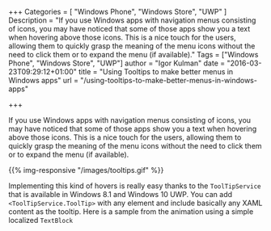 +++
Categories = [ "Windows Phone", "Windows Store", "UWP" ]
Description = "If you use Windows apps with navigation menus consisting of icons, you may have noticed that some of those apps show you a text when hovering above those icons. This is a nice touch for the users, allowing them to quickly grasp the meaning of the menu icons without the need to click them or to expand the menu (if available)."
Tags = ["Windows Phone", "Windows Store", "UWP"]
author = "Igor Kulman"
date = "2016-03-23T09:29:12+01:00"
title = "Using Tooltips to make better menus in Windows apps"
url = "/using-tooltips-to-make-better-menus-in-windows-apps"

+++

If you use Windows apps with navigation menus consisting of icons, you may have noticed that some of those apps show you a text when hovering above those icons. This is a nice touch for the users, allowing them to quickly grasp the meaning of the menu icons without the need to click them or to expand the menu (if available).

{{% img-responsive "/images/tooltips.gif" %}}

Implementing this kind of hovers is really easy thanks to the `ToolTipService` that is available in Windows 8.1 and Windows 10 UWP. You can add `<ToolTipService.ToolTip>` with any element and include basically any XAML content as the tooltip. Here is a sample from the animation using a simple localized `TextBlock`

<!--more-->

<script src="https://gist.github.com/igorkulman/c7320d81f9b882bcfd69.js"></script>